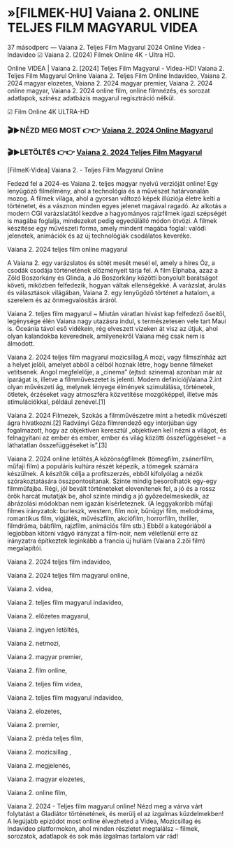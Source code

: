# »[FILMEK-HU] Vaiana 2. ONLINE TELJES FILM MAGYARUL VIDEA


37 másodperc — Vaiana 2. Teljes Film Magyarul 2024 Online Videa - Indavideo ☑ Vaiana 2. (2024) Filmek Online 4K - Ultra HD.

Online VIDEA | Vaiana 2. [2024] Teljes Film Magyarul - Videa-HD! Vaiana 2. Teljes Film Magyarul Online Vaiana 2. Teljes Film Online Indavideo, Vaiana 2. 2024 magyar elozetes, Vaiana 2. 2024 magyar premier, Vaiana 2. 2024 online magyar, Vaiana 2. 2024 online film, online filmnézés, és sorozat adatlapok, színész adatbázis magyarul regisztráció nélkül.

☑ Film Online 4K ULTRA-HD

### 🎬▶NÉZD MEG MOST 👉👉 [Vaiana 2. 2024 Online Magyarul](https://playmov.fun/hu/movie/1241982/moana-2-GITHEB)

### 🎬▶LETÖLTÉS 👉👉 [Vaiana 2. 2024 Teljes Film Magyarul](https://playmov.fun/hu/movie/1241982/moana-2-GITHEB)

[FilmeK-Videa] Vaiana 2. - Teljes Film Magyarul Online

Fedezd fel a 2024-es Vaiana 2. teljes magyar nyelvű verzióját online! Egy lenyűgöző filmélmény, ahol a technológia és a művészet határvonalán mozog. A filmek világa, ahol a gyorsan változó képek illúziója életre kelti a történetet, és a vásznon minden egyes jelenet magával ragadó. Az alkotás a modern CGI varázslatától kezdve a hagyományos rajzfilmek igazi szépségét is magába foglalja, mindezeket pedig egyedülálló módon ötvözi. A filmek készítése egy művészeti forma, amely mindent magába foglal: valódi jelenetek, animációk és az új technológiák csodálatos keveréke.

Vaiana 2. 2024 teljes film online magyarul

A Vaiana 2. egy varázslatos és sötét mesét mesél el, amely a híres Óz, a csodák csodája történetének előzményeit tárja fel. A film Elphaba, azaz a Zöld Boszorkány és Glinda, a Jó Boszorkány közötti bonyolult barátságot követi, miközben felfedezik, hogyan váltak ellenségekké. A varázslat, árulás és választások világában, Vaiana 2. egy lenyűgöző történet a hatalom, a szerelem és az önmegvalósítás áráról.

Vaiana 2. teljes film magyarul ~ Miután váratlan hívást kap felfedező őseitől, legénysége élén Vaiana nagy utazásra indul, s természetesen vele tart Maui is. Óceánia távol eső vidékein, rég elveszett vizeken át visz az útjuk, ahol olyan kalandokba keverednek, amilyenekről Vaiana még csak nem is álmodott.

Vaiana 2. 2024 teljes film magyarul mozicsillag,A mozi, vagy filmszínház azt a helyet jelöli, amelyet abból a célból hoznak létre, hogy benne filmeket vetítsenek. Angol megfelelője, a „cinema” (ejtsd: szinema) azonban már az iparágat is, illetve a filmművészetet is jelenti. Modern definíciójVaiana 2.int olyan művészeti ág, melynek lényege élmények szimulálása, történetek, ötletek, érzéseket vagy atmoszféra közvetítése mozgóképpel, illetve más stimulációkkal, például zenével.[1]

Vaiana 2. 2024 Filmezek, Szokás a filmművészetre mint a hetedik művészeti ágra hivatkozni.[2] Radványi Géza filmrendező egy interjúban úgy fogalmazott, hogy az objektíven keresztül „objektíven kell nézni a világot, és felnagyítani az ember és ember, ember és világ közötti összefüggéseket – a láthatatlan összefüggéseket is”.[3]

Vaiana 2. 2024 online letöltés,A közönségfilmek (tömegfilm, zsánerfilm, műfaji film) a populáris kultúra részét képezik, a tömegek számára készülnek. A készítők célja a profitszerzés, ebből kifolyólag a nézők szórakoztatására összpontosítanak. Szinte mindig besorolhatók egy-egy filmműfajba. Régi, jól bevált történeteket elevenítenek fel, a jó és a rossz örök harcát mutatják be, ahol szinte mindig a jó győzedelmeskedik, az ábrázolási módokban nem igazán kísérleteznek. (A leggyakoribb műfaji filmes irányzatok: burleszk, western, film noir, bűnügyi film, melodráma, romantikus film, vígjáték, művészfilm, akciófilm, horrorfilm, thriller, filmdráma, bábfilm, rajzfilm, animációs film stb.) Ebből a kategóriából a legjobban kitörni vágyó irányzat a film-noir, nem véletlenül erre az irányzatra építkeztek leginkább a francia új hullám (Vaiana 2.zői film) megalapítói.

Vaiana 2. 2024 teljes film indavideo,

Vaiana 2. 2024 teljes film magyarul online,

Vaiana 2. videa,

Vaiana 2. teljes film magyarul indavideo,

Vaiana 2. előzetes magyarul,

Vaiana 2. ingyen letöltés,

Vaiana 2. netmozi,

Vaiana 2. magyar premier,

Vaiana 2. film online,

Vaiana 2. teljes film videa,

Vaiana 2. teljes film magyarul indavideo,

Vaiana 2. elozetes,

Vaiana 2. premier,

Vaiana 2. préda teljes film,

Vaiana 2. mozicsillag ,

Vaiana 2. megjelenés,

Vaiana 2. magyar elozetes,

Vaiana 2. online film,

Vaiana 2. 2024 - Teljes film magyarul online! Nézd meg a várva várt folytatást a Gladiátor történetének, és merülj el az izgalmas küzdelmekben! A legújabb epizódot most online élvezheted a Videa, Mozicsillag és Indavideo platformokon, ahol minden részletet megtalálsz – filmek, sorozatok, adatlapok és sok más izgalmas tartalom vár rád!
